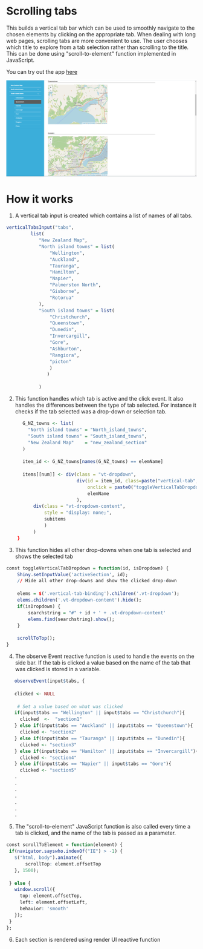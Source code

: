 # Scrolling tabs
This builds a vertical tab bar which can be used to smoothly navigate to the chosen elements by clicking on the appropriate tab. When dealing with long web pages, scrolling tabs are more convenient to use. The user chooses which title to explore from a tab selection rather than scrolling to the title. This can be done using "scroll-to-element" function implemented in JavaScript.


You can try out the app [here]( https://rshiny.epi-interactive.com/apps/scrolling-tabs)


<kbd>![alt text](Scrolling_tab.PNG)</kbd>


# How it works
1. A vertical tab input is created which contains a list of names of all tabs.
 ``` r
 verticalTabsInput("tabs",
          list(
             "New Zealand Map",
             "North island towns" = list(
                 "Wellington",
                 "Auckland",
                 "Tauranga",
                 "Hamilton",
                 "Napier",
                 "Palmerston North",
                 "Gisborne",
                 "Rotorua"
             ),
             "South island towns" = list(
                 "Christchurch",
                 "Queenstown",
                 "Dunedin",
                 "Invercargill",
                 "Gore",
                 "Ashburton",
                 "Rangiora",
                 "picton"
                 )
                )
                                            
             )
 ```
2. This function handles which tab is active and the click event. It also handles the differences between the type of tab selected. For instance it checks if the tab selected was a drop-down or selection tab.
``` r
      G_NZ_towns <- list(
        "North island towns" = "North_island_towns",
        "South island towns" = "South_island_towns",
        "New Zealand Map"    = "new_zealand_section"
      )
      
      item_id <- G_NZ_towns[names(G_NZ_towns) == elemName]
      
      items[[num]] <- div(class = "vt-dropdown", 
                          div(id = item_id, class=paste("vertical-tab", if(elemName==active){"active"}),
                              onclick = paste0("toggleVerticalTabDropdown('", item_id, "', true);"),
                              elemName
                          ),
          div(class = "vt-dropdown-content",
              style = "display: none;",
              subitems
              )
          )
    }
```
3. This function hides all other drop-downs when one tab is selected and shows the selected tab

``` r
const toggleVerticalTabDropdown = function(id, isDropdown) {
    Shiny.setInputValue('activeSection', id);
    // Hide all other drop-downs and show the clicked drop-down
    
    elems = $('.vertical-tab-binding').children('.vt-dropdown');
    elems.children('.vt-dropdown-content').hide();
    if(isDropdown) {
        searchstring = "#" + id + ' + .vt-dropdown-content'
        elems.find(searchstring).show();
    }
    
    scrollToTop();
}
``` 

4. The observe Event reactive function is used to handle the events on the side bar. If the tab is clicked a value based on the name of the tab that was clicked is stored in a variable.
 ``` r
    observeEvent(input$tabs, {
    
    clicked <- NULL
    
     # Set a value based on what was clicked
    if(input$tabs == "Wellington" || input$tabs == "Christchurch"){
      clicked  <-  "section1"
    } else if(input$tabs == "Auckland" || input$tabs == "Queenstown"){
      clicked <- "section2"
    } else if(input$tabs == "Tauranga" || input$tabs == "Dunedin"){
      clicked <- "section3"
    } else if(input$tabs == "Hamilton" || input$tabs == "Invercargill"){
      clicked <- "section4"
    } else if(input$tabs == "Napier" || input$tabs == "Gore"){
      clicked <- "section5"
    .
    .
    .
    .
    .
    .
    .
 ```
5. The "scroll-to-element" JavaScript function is also called every time a tab is clicked, and the name of the tab is passed as a  parameter.

 ``` r
 const scrollToElement = function(element) {
  if(navigator.sayswho.indexOf("IE") > -1) {
    $("html, body").animate({
        scrollTop: element.offsetTop
    }, 1500);

  } else {
    window.scroll({ 
      top: element.offsetTop,
      left: element.offsetLeft,
      behavior: 'smooth'
    });
  }
};
```
6. Each section is rendered using render UI reactive function 
